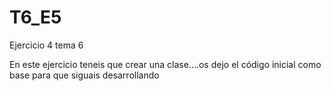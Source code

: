 # T6_E5
Ejercicio 4 tema 6

En este ejercicio teneis que crear una clase....os dejo el código inicial como base para que siguais desarrollando
